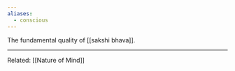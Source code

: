 ```yaml
---
aliases:
  - conscious
---
```

The fundamental quality of [[sakshi bhava]].

---
Related: [[Nature of Mind]]